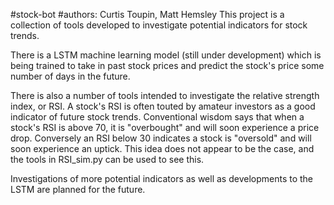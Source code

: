 #stock-bot 
#authors: Curtis Toupin, Matt Hemsley
This project is a collection of tools developed to investigate potential indicators for stock trends.

There is a LSTM machine learning model (still under development) which is being trained to take in past stock prices and predict the stock's price some number of days in the future.

There is also a number of tools intended to investigate the relative strength index, or RSI. A stock's RSI is often touted by amateur investors as a good indicator of future stock trends. Conventional wisdom says that when a stock's RSI is above 70, it is "overbought" and will soon experience a price drop. Conversely an RSI below 30 indicates a stock is "oversold" and will soon experience an uptick. This idea does not appear to be the case, and the tools in RSI_sim.py can be used to see this.

Investigations of more potential indicators as well as developments to the LSTM are planned for the future.